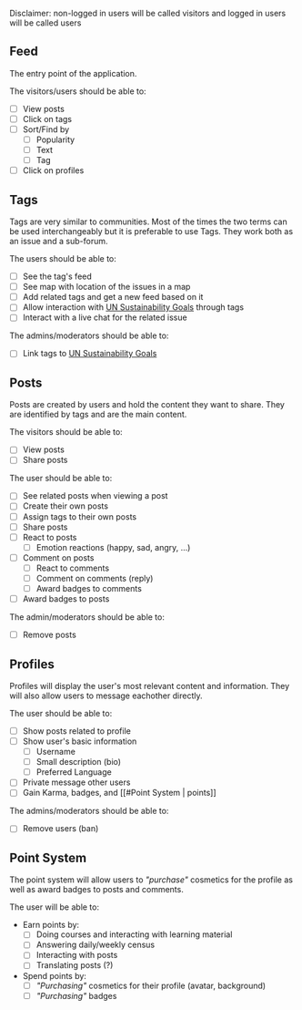 Disclaimer: non-logged in users will be called visitors and logged in users will be called users

## Feed
The entry point of the application.  

The visitors/users should be able to:
- [ ] View posts
- [ ] Click on tags
- [ ] Sort/Find by 
    - [ ] Popularity
    - [ ] Text
    - [ ] Tag
- [ ] Click on profiles
## Tags
Tags are very similar to communities. Most of the times the two terms can be used interchangeably but it is preferable to use Tags.
They work both as an issue and a sub-forum.

The users should be able to:
- [ ] See the tag's feed
- [ ] See map with location of the issues in a map
- [ ] Add related tags and get a new feed based on it
- [ ] Allow interaction with [UN Sustainability Goals](https://sdgs.un.org/goals) through tags
- [ ] Interact with a live chat for the related issue

The admins/moderators should be able to:
- [ ] Link tags to [UN Sustainability Goals](https://sdgs.un.org/goals)
## Posts
Posts are created by users and hold the content they want to share. They are identified by tags and are the main content.

The visitors should be able to:
- [ ] View posts
- [ ] Share posts

The user should be able to:
- [ ] See related posts when viewing a post
- [ ] Create their own posts
- [ ] Assign tags to their own posts
- [ ] Share posts
- [ ] React to posts
	- [ ] Emotion reactions (happy, sad, angry, ...)
- [ ] Comment on posts
	- [ ] React to comments
	- [ ] Comment on comments (reply)
	- [ ] Award badges to comments
- [ ] Award badges to posts

The admin/moderators should be able to:
- [ ] Remove posts
## Profiles
Profiles will display the user's most relevant content and information. They will also allow users to message eachother directly.

The user should be able to: 
- [ ] Show posts related to profile
- [ ] Show user's basic information
	- [ ] Username
	- [ ] Small description (bio)
	- [ ] Preferred Language
- [ ] Private message other users
- [ ] Gain Karma, badges, and [[#Point System | points]]

The admins/moderators should be able to:
- [ ] Remove users (ban)
## Point System
The point system will allow users to *"purchase"* cosmetics for the profile as well as award badges to posts and comments.

The user will be able to:
- Earn points by:
	- [ ] Doing courses and interacting with learning material
	- [ ] Answering daily/weekly census
	- [ ] Interacting with posts
	- [ ] Translating posts (?)
- Spend points by:
	- [ ] *"Purchasing"* cosmetics for their profile (avatar, background)
	- [ ] *"Purchasing"* badges
